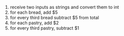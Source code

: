 1. receive two inputs as strings and convert them to int
2. for each bread, add $5
3. for every third bread subtract $5 from total
4. for each pastry, add $2
5. for every third pastry, subtract $1